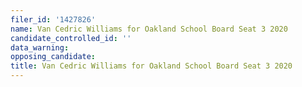 ```yaml
---
filer_id: '1427826'
name: Van Cedric Williams for Oakland School Board Seat 3 2020
candidate_controlled_id: ''
data_warning: 
opposing_candidate: 
title: Van Cedric Williams for Oakland School Board Seat 3 2020
---
```

